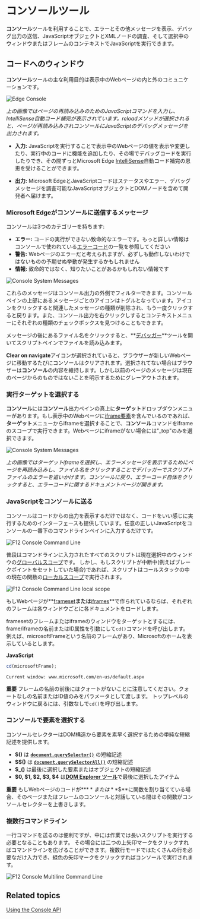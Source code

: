 <!-- # Console Tool -->
# コンソールツール

<!-- Use the **Console** tool to view errors and other messages, send debug output, inspect JavaScript objects and XML nodes, and to run JavaScript in the context of the selected window or frame. -->

**コンソール**ツールを利用することで、エラーとその他メッセージを表示、デバッグ出力の送信、JavaScriptオブジェクトとXMLノードの調査、そして選択中のウィンドウまたはフレームのコンテキストでJavaScriptを実行できます。

<!-- ## A window into your code -->
## コードへのウィンドウ

<!-- The primary use for the **Console** tool is to communicate into and out of running webpages. -->

**コンソール**ツールの主な利用目的は表示中のWebページの内と外のコミュニケーションです。

![Edge Console](../media/Edge_Console.gif)

<!-- *In the image above, as the JavaScript command to reload the page is entered in, the IntelliSense auto code completion pops up. Once the reload method is selected, the page reloads and the console sends JavaScript debugging messages out.* -->

*上の画像ではページの再読み込みのためのJavaScriptコマンドを入力し、IntelliSense自動コード補完が表示されています。reloadメソッドが選択されると、ページが再読み込みされコンソールにJavaScriptのデバッグメッセージを出力されます。*

<!-- 
   - **In:** Run JavaScript to view and change values in running webpages, add functions to running code, and run debug code on the fly, all while taking advantage of the Microsoft Edge [IntelliSense](https://msdn.microsoft.com/en-us/library/hcw1s69b.aspx) auto code completion.
   - **Out:** Microsoft Edge and JavaScript code deliver status, error, and debug messages to developers, including inspectable JavaScript objects and DOM Nodes. For more on how to send debug information and other messages to the console from your code, read up on [Using the Console API](./using-the-console-api/).
-->

   - **入力:** JavaScriptを実行することで表示中のWebページの値を表示や変更したり、実行中のコードに機能を追加したり、その場でデバッグコードを実行したりでき、その間ずっとMicrosoft Edge [IntelliSense](https://msdn.microsoft.com/en-us/library/hcw1s69b.aspx)自動コード補完の恩恵を受けることができます。

   - **出力:** Microsoft EdgeとJavaScriptコードはステータスやエラー、デバッグメッセージを調査可能なJavaScriptオブジェクトとDOMノードを含めて開発者へ届けます。

<!-- ### Messages Microsoft Edge sends to the console -->
### Microsoft Edgeがコンソールに送信するメッセージ

<!-- The Console has three categories: -->

コンソールは3つのカテゴリーを持ちます:

<!--
   - **Error:** Critical errors that cause code not to run. For more info, see a list of [error codes](./console-error-and-status-codes) used in the console.
   - **Warning:** Possible errors in your webpage that don't necessarily break it, but may cause unexpected behavior.
   - **Information:** Non-critical information you might want to know.
-->
   - **エラー:** コードの実行ができない致命的なエラーです。もっと詳しい情報はコンソールで使われている[エラーコード](./console-error-and-status-codes)の一覧を参照してください
   - **警告:** Webページのエラーだと考えられますが、必ずしも動作しないわけではないものの予期せぬ挙動が発生するかもしれません
   - **情報:** 致命的ではなく、知りたいことがあるかもしれない情報です

![Console System Messages](../media/Edge_Console_messages.gif)

<!-- These messages can be filtered out of the Console output. The icons for each message type at the top of the Console pane act as toggles. Click one to remove its associated message type, then again to return it. You can also right-click in the Console output and find check boxes for each type in the context menu. -->

これらのメッセージはコンソール出力の外側でフィルターできます。コンソールペインの上部にあるメッセージごとのアイコンはトグルとなっています。アイコンをクリックすると関連したメッセージの種類が削除され、もう一度クリックすると戻ります。また、コンソール出力を右クリックしするとコンテキストメニューにそれぞれの種類のチェックボックスを見つけることもできます。

<!-- When you click the file name that follows a message, you open the **[Debugger](../debugger/)** tool and load the file in the script pane. -->

メッセージの後にあるファイル名をクリックすると、**[デバッガー](../debugger/)**ツールを開いてスクリプトペインでファイルを読み込みます。

<!-- When the **Clear on navigate** icon is highlighted, the console clears every time the browser navigates to a new webpage. When it isn't highlighted, the browser preserves the contents of the **Console**, but messages from prior webpages are grayed out to better visually indicate they are not from the current page. -->

**Clear on navigate**アイコンが選択されていると、ブラウザーが新しいWebページに移動するたびにコンソールはクリアされます。選択されてない場合はブラウザーは**コンソール**の内容を維持します。しかし以前のページのメッセージは現在のページからのものではないことを明示するためにグレーアウトされます。

<!-- ### Selecting your execution target -->
### 実行ターゲットを選択する
<!-- The **Console** has a **Target** drop-down menu just above the **Console** output pane. If the webpage you're viewing has an [iframe element]() in it, select the iframe from the **Target** menu to run **Console** commands solely in the scope of the iframe. If your webpage has no iframes, the only selection will be "_top." -->

**コンソール**には**コンソール**出力ペインの真上に**ターゲット**ドロップダウンメニューがあります。もし表示中のWebページに[iframe要素]()を含んでいるのであれば、**ターゲット**メニューからiframeを選択することで、**コンソール**コマンドをiframeのスコープで実行できます。Webページにiframeがない場合には"_top"のみを選択できます。

![Console System Messages](../media/Edge_Console_toggles.gif)

<!-- *In the image above, the Target iframe is selected, then the page reloads to output only Error messages, the file name is clicked to follow the error to the script file where it is located in the Debugger. Returning to the Console, the Error Code itself is clicked, opening the documentation page for that error code.* -->

*上の画像ではターゲットiframeを選択し、エラーメッセージを表示するためにページを再読み込みし、ファイル名をクリックすることでデバッガーでスクリプトファイルのエラーを追いかけます。コンソールに戻り、エラーコード自体をクリックすると、エラーコードに関するドキュメントページが開きます。*

<!-- ### Sending JavaScript into the Console -->
### JavaScriptをコンソールに送る
<!-- The console not only displays output from code, but provides an interface to execute code as well. Just enter any valid JavaScript at the bottom of the Console, in the command line pane. -->

コンソールはコードからの出力を表示するだけではなく、コードをいい感じに実行するためのインターフェースも提供しています。任意の正しいJavaScriptをコンソールの一番下のコマンドラインペインに入力するだけです。

![F12 Console Command Line](../media/Edge_Console_command.gif)

<!-- Generally, all script entered in the command line executes in the [global scope](https://msdn.microsoft.com/en-us/library/bzt2dkta.aspx) of the currently selected window. However, if your script is currently paused (for instance, because you set a breakpoint), script executes in the [local scope](https://msdn.microsoft.com/en-us/library/bzt2dkta.aspx) of the current function within the call stack. -->

普段はコマンドラインに入力されたすべてのスクリプトは現在選択中のウィンドウの[グローバルスコープ](https://msdn.microsoft.com/en-us/library/bzt2dkta.aspx)です。
しかし、もしスクリプトが中断中(例えばブレークポイントをセットしていた場合)であれば、スクリプトはコールスタックの中の現在の関数の[ローカルスコープ](https://msdn.microsoft.com/en-us/library/bzt2dkta.aspx)で実行されます。

![F12 Console Command Line local scope](../media/Edge_Console_local_scope.png)

<!-- If your webpage is built with a **[frameset](https://msdn.microsoft.com/en-us/library/ms535251.aspx)** or **[iframes](https://msdn.microsoft.com/en-us/library/ms535258.aspx)**, those frames load their own documents in their own windows. -->

もしWebページが**[frameset](https://msdn.microsoft.com/en-us/library/ms535251.aspx)**または**[iframes](https://msdn.microsoft.com/en-us/library/ms535258.aspx)**で作られているならば、それぞれのフレームは各ウィンドウごとに各ドキュメントをロードします。

<!-- To target the window of a frameset frame or an iframe, use the `cd()` command, with the frame/iframe's name or ID attribute as the argument. For example, you have a frame with the name microsoftFrame and you're loading the Microsoft homepage in it. -->

framesetのフレームまたはiframeのウィンドウをターゲットとするには、frame/iframeの名前またはID属性を引数にして`cd()`コマンドを呼び出します。例えば、microsoftFrameという名前のフレームがあり、Microsoftのホームを表示しているとします。

   **JavaScript**
   ```js
   cd(microsoftFrame);
   ```
   ```
   Current window: www.microsoft.com/en-us/default.aspx
   ```

<!-- **Important**  Note that there were no quotes around the name of the frame. Only pass the unquoted name or ID value as the parameter.
To return to the top level window, use `cd()` with no argument. -->

**重要** フレームの名前の前後にはクォートがないことに注意してください。クォートなしの名前またはID値のみをパラメータとして渡します。
トップレベルのウィンドウに戻るには、引数なしで`cd()`を呼び出します。

<!-- ### Selecting elements in the Console -->
### コンソールで要素を選択する
<!-- Console selectors provide simple shorthands for quickly selecting elements in your DOM structure. They are: -->

コンソールセレクターはDOM構造から要素を素早く選択するための単純な短縮記述を提供します。

<!--
   - **$()** is a shorthand for [**`document.querySelector()`**](https://msdn.microsoft.com/en-us/library/cc288169.aspx).
   - **$$()** is a shorthand for [**`document.querySelectorAll()`**](https://msdn.microsoft.com/en-us/library/cc304115.85.aspx).
   - **$_()** is a shorthand for the last selected element or object.
   - **$0, $1, $2, $3, $4** return the last items selected in the [**DOM Explorer tool**](../dom-explorer/).
-->
   - **$()** は [**`document.querySelector()`**](https://msdn.microsoft.com/en-us/library/cc288169.aspx) の短縮記述
   - **$$()** は [**`document.querySelectorAll()`**](https://msdn.microsoft.com/en-us/library/cc304115.85.aspx) の短縮記述
   - **$_()** は最後に選択した要素またはオブジェクトの短縮記述
   - **$0, $1, $2, $3, $4** は[**DOM Explorer ツール**](../dom-explorer/)で最後に選択したアイテム

<!-- **Important**  If code in a webpage assigns a function to **$** or **$$**, that function overrides the console selector functions while the console is interacting with that page or its frames. -->

**重要** もしWebページのコードが**$**または**$$**に関数を割り当てている場合、そのページまたはフレームのコンソールと対話している間はその関数がコンソールセレクターを上書きします。

<!-- ### The multiline command line -->
### 複数行コマンドライン

<!-- Sending in single line commands is useful, but some tasks require executing longer scripts. Click the double up-arrow symbol to expand the command line. In multiline mode, enter as many lines as you need, then click the green arrow symbol to execute it in the console. -->

一行コマンドを送るのは便利ですが、中には作業では長いスクリプトを実行する必要となることもあります。
その場合には二つの上矢印マークをクリックすればコマンドラインを広げることができます。複数行モードではたくさんの行を必要なだけ入力でき、緑色の矢印マークをクリックすればコンソールで実行されます。

![F12 Console Multiline Command Line](../media/f12blueconsolecommandmultiple.png)

## Related topics
[Using the Console API](./using-the-console-api/)

